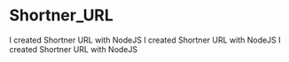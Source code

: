 # Shortner_URL

I created  Shortner URL with NodeJS
I created  Shortner URL with NodeJS
I created  Shortner URL with NodeJS
